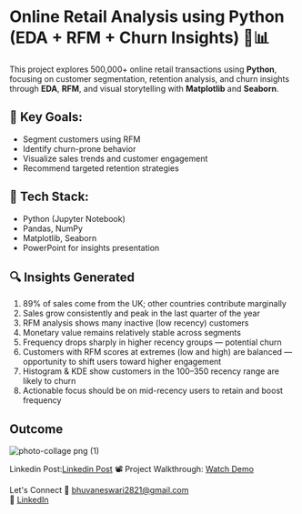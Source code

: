 # Online Retail Analysis using Python (EDA + RFM + Churn Insights) 🛒📊

This project explores 500,000+ online retail transactions using **Python**, focusing on customer segmentation, retention analysis, and churn insights through **EDA**, **RFM**, and visual storytelling with **Matplotlib** and **Seaborn**.

## 📌 Key Goals:
- Segment customers using RFM
- Identify churn-prone behavior
- Visualize sales trends and customer engagement
- Recommend targeted retention strategies

## 🔧 Tech Stack:
- Python (Jupyter Notebook)
- Pandas, NumPy
- Matplotlib, Seaborn
- PowerPoint for insights presentation
  
## 🔍 Insights Generated
1. 89% of sales come from the UK; other countries contribute marginally  
2. Sales grow consistently and peak in the last quarter of the year  
3. RFM analysis shows many inactive (low recency) customers  
4. Monetary value remains relatively stable across segments  
5. Frequency drops sharply in higher recency groups — potential churn  
6. Customers with RFM scores at extremes (low and high) are balanced — opportunity to shift users toward higher engagement  
7. Histogram & KDE show customers in the 100–350 recency range are likely to churn  
8. Actionable focus should be on mid-recency users to retain and boost frequency  

## Outcome
![photo-collage png (1)](https://github.com/user-attachments/assets/3d0820be-32ed-49a4-b4b9-4301392b184a)


Linkedin Post:[Linkedin Post](https://www.linkedin.com/posts/bhuvaneswari-kapuluru-2892682bb_dataanalytics-python-eda-activity-7345727514855530496-Glt1?utm_source=social_share_send&utm_medium=member_desktop_web&rcm=ACoAAEy_JYkBoNioJp_jgEL0gka0f68J6L4jAWM)
📽️ Project Walkthrough: [Watch Demo](https://youtu.be/1uxf7-zLmJ8)  

Let's Connect
📧 bhuvaneswari2821@gmail.com  
🔗 [LinkedIn](https://www.linkedin.com/in/bhuvaneswari-kapuluru-2892682bb/)  
